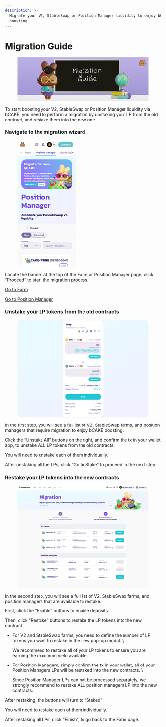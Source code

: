 ```yaml
---
description: >-
  Migrate your V2, StableSwap or Position Manager liquidity to enjoy bCAKE
  boosting
---
```


# Migration Guide

<figure><img src="../../../.gitbook/assets/migration-guide.png" alt=""><figcaption></figcaption></figure>

To start boosting your V2, StableSwap or Position Manager liquidity via bCAKE, you need to perform a migration by unstaking your LP from the old contract, and restake them into the new one.

### Navigate to the migration wizard

<figure><img src="../../../.gitbook/assets/Group 1410076909.png" alt="" width="189"><figcaption></figcaption></figure>



Locate the banner at the top of the Farm or Position Manager page, click “Proceed” to start the migration process.

[Go to Farm](https://pancakeswap.finance/farms)

[Go to Position Manager](https://pancakeswap.finance/position-managers)

### Unstake your LP tokens from the old contracts

<figure><img src="../../../.gitbook/assets/step1 (1).png" alt=""><figcaption></figcaption></figure>

In the first step, you will see a full list of V2, StableSwap farms, and position managers that require migration to enjoy bCAKE boosting.

Click the “Unstake All” buttons on the right, and confirm the tx in your wallet app, to unstake ALL LP tokens from the old contracts.

You will need to unstake each of them individually.

After unstaking all the LPs, click “Go to Stake” to proceed to the next step.

### Restake your LP tokens into the new contracts

<figure><img src="../../../.gitbook/assets/step2.png" alt=""><figcaption></figcaption></figure>

In the second step, you will see a full list of V2, StableSwap farms, and position managers that are available to restake.

First, click the “Enable” buttons to enable deposits.

Then, click “Restake” buttons to restake the LP tokens into the new contract.

*   For V2 and StableSwap farms, you need to define the number of LP tokens you want to restake in the new pop-up modal. \


    We recommend to restake all of your LP tokens to ensure you are earning the maximum yield available.
*   For Position Managers, simply confirm the tx in your wallet, all of your Position Managers LPs will be restaked into the new contracts. \


    Since Position Manager LPs can not be processed separately, we strongly recommend to restake ALL position managers LP into the new contracts.

After restaking, the buttons will turn to “Staked”

You will need to restake each of them individually.

After restaking all LPs, click “Finish”, to go back to the Farm page.
